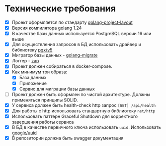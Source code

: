 # Технические требования
- [x] Проект оформляется по стандарту [golang-project-layout](https://github.com/golang-standards/project-layout)
- [x] Версия компилятора golang 1.24
- [x] В качестве базы данных используется PostgreSQL версии 16 или выше
- [x] Для осуществления запросов в БД использовать драйвер и библиотеку [pgx/v5](https://github.com/jackc/pgx)
- [x] Мигратор базы данных - [golang-migrate](https://github.com/golang-migrate/migrate)
- [x] Логгер - [zap](https://github.com/uber-go/zap)
- [x] Проект должен собираться в docker-compose.
- [x] Как минимум три образа:
  - [x] База данных
  - [x] Приложение
  - [x] Сервис для миграции базы данных
- [ ] Проект должен быть оформлен по чистой архитектуре. Должны применяться принципы SOLID.
- [x] У сервиса должен быть health-check http запрос `[GET] /api/health`
- [x] Для работы с http использовать стандартную библиотеку `net/http`
- [x] Использовать паттерн Graceful Shutdown для корректного завершения работы сервиса
- [x] В БД в качестве первичного ключа использовать `uuid`. Использовать [google/uuid](https://github.com/google/uuid)
- [x] В репозитории должна быть swagger документация
